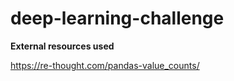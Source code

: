 # deep-learning-challenge

**External resources used**

https://re-thought.com/pandas-value_counts/
